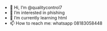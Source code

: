- 👋 Hi, I’m @qualitycontrol7
- 👀 I’m interested in phishing
- 🌱 I’m currently learning html
- 📫 How to reach me: whatsapp 08183058448

<!---
qualitycontrol7/qualitycontrol7 is a ✨ special ✨ repository because its `README.md` (this file) appears on your GitHub profile.
You can click the Preview link to take a look at your changes.
--->
